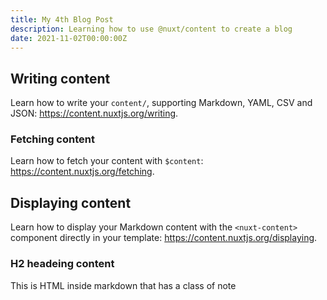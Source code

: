 ```yaml
---
title: My 4th Blog Post
description: Learning how to use @nuxt/content to create a blog
date: 2021-11-02T00:00:00Z
---
```


## Writing content

Learn how to write your `content/`, supporting Markdown, YAML, CSV and JSON: https://content.nuxtjs.org/writing.

### Fetching content

Learn how to fetch your content with `$content`: https://content.nuxtjs.org/fetching.

## Displaying content

Learn how to display your Markdown content with the `<nuxt-content>` component directly in your template: https://content.nuxtjs.org/displaying.

### H2 headeing content

<div class="p-4 mb-4 text-white bg-blue-500">
  This is HTML inside markdown that has a class of note
</div>
